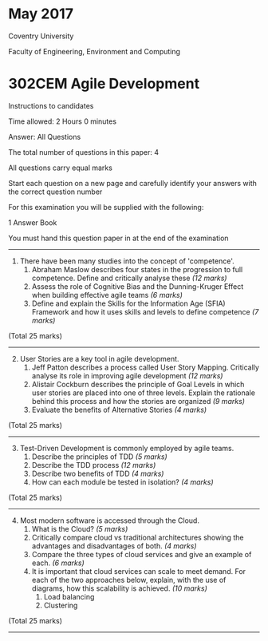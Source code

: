 
# May 2017

Coventry University

Faculty of Engineering, Environment and Computing


# 302CEM Agile Development

Instructions to candidates

Time allowed: 2 Hours 0 minutes

Answer: All Questions

 The total number of questions in this paper: 4

All questions carry equal marks

Start each question on a new page and carefully identify your answers with the correct question number

For this examination you will be supplied with the following:

1 Answer Book

You must hand this question paper in at the end of the examination

----

1. There have been many studies into the concept of 'competence'.
    1. Abraham Maslow describes four states in the progression to full competence. Define and critically analyse these _(12 marks)_
    2. Assess the role of Cognitive Bias and the Dunning-Kruger Effect when building effective agile teams _(6 marks)_
    3. Define and explain the Skills for the Information Age (SFIA) Framework and how it uses skills and levels to define competence _(7 marks)_

(Total 25 marks)

----

2. User Stories are a key tool in agile development.
    1. Jeff Patton describes a process called User Story Mapping. Critically analyse its role in improving agile development _(12 marks)_
    2. Alistair Cockburn describes the principle of Goal Levels in which user stories are placed into one of three levels. Explain the rationale behind this process and how the stories are organized _(9 marks)_
    3. Evaluate the benefits of Alternative Stories _(4 marks)_

(Total 25 marks)

----

3. Test-Driven Development is commonly employed by agile teams.
    1. Describe the principles of TDD _(5 marks)_
    2. Describe the TDD process _(12 marks)_
    3. Describe two benefits of TDD _(4 marks)_
    4. How can each module be tested in isolation? _(4 marks)_

(Total 25 marks)

----

4. Most modern software is accessed through the Cloud.
    1. What is the Cloud? _(5 marks)_
    2. Critically compare cloud vs traditional architectures showing the advantages and disadvantages of both. _(4 marks)_
    3. Compare the three types of cloud services and give an example of each. _(6 marks)_
    4. It is important that cloud services can scale to meet demand. For each of the two approaches below, explain, with the use of diagrams, how this scalability is achieved. _(10 marks)_
        1. Load balancing
        2. Clustering

(Total 25 marks)

----
